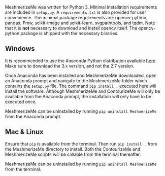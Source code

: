 MeshmerizeMe was written for Python 3. Minimal installation requirements are included in `setup.py`. A `requirements.txt` is also provided for user convenience. The minimal package requirements are: opencv-python, pandas, Pmw, scikit-image and scikit-learn, svgpathtools, and tqdm. Note that it is **not** necessary to download and install opencv itself. The opencv-python package is shipped with the necessary binaries.

## Windows
It is recommended to use the Anaconda Python distribution available [here](https://www.anaconda.com/distribution/). Make sure to download the 3.x version, and not the 2.7 version. 

Once Anaconda has been installed and MeshmerizeMe downloaded, open an Anaconda prompt and navigate to the MeshmerizeMe folder which contains the `setup.py` file. The command `pip install .` executed here will install the software. Although MeshmerizeMe and ContourizeMe will only be available from the Anaconda prompt, the installation will only have to be executed once.

MeshmerizeMe can be uninstalled by running `pip uninstall MeshmerizeMe` from the Anaconda prompt.

## Mac \& Linux

Ensure that `pip` is available from the terminal. Then run `pip install .` from the MeshmerizeMe directory to install. Both the ContourizeMe and MeshmerizeMe scripts will be callable from the terminal thereafter.

MeshmerizeMe can be uninstalled by running `pip uninstall MeshmerizeMe` from the terminal.


